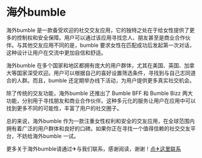 # 海外bumble

海外bumble 是一款备受欢迎的社交交友应用，它的独特之处在于给女性提供了更多的控制权和安全保障。用户可以通过该应用寻找恋人、朋友甚至是商业合作伙伴。与其他交友应用不同的是，bumble 要求女性在匹配成功后发起第一次对话，这种设计让用户在交流中更加自信和舒适。

海外bumble 在多个国家和地区都拥有庞大的用户群体，尤其在美国、英国、加拿大等国家深受欢迎。用户可以根据自己的喜好设置筛选条件，寻找到与自己志同道合的人群。而且，bumble 还定期举办线下活动，为用户提供更多真实社交机会。

除了传统的交友功能，海外bumble 还推出了 Bumble BFF 和 Bumble Bizz 两大功能，分别用于寻找朋友和商业合作伙伴。这种多元化的服务让用户在应用中可以找到更多不同的可能性，丰富了用户的社交圈子。

总的来说，海外bumble 作为一款注重女性权利和安全的交友应用，在全球范围内拥有着广泛的用户群体和良好的口碑。如果你正在寻找一个值得信赖的社交交友平台，不妨给海外bumble 一试。

更多关于海外bumble请通过✈与我们联系，感谢阅读，谢谢！[点✈这里联系](https://gg.k02.cc)